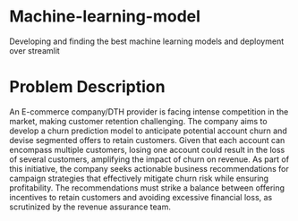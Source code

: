 # Machine-learning-model
Developing and finding the best machine learning models and deployment over streamlit
# Problem Description
An E-commerce company/DTH provider is facing intense competition in the market, making customer retention challenging. The company aims to develop a churn prediction model to anticipate potential account churn and devise segmented offers to retain customers. Given that each account can encompass multiple customers, losing one account could result in the loss of several customers, amplifying the impact of churn on revenue. As part of this initiative, the company seeks actionable business recommendations for campaign strategies that effectively mitigate churn risk while ensuring profitability. The recommendations must strike a balance between offering incentives to retain customers and avoiding excessive financial loss, as scrutinized by the revenue assurance team.

